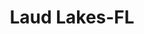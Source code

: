 ---
title: Laud Lakes-FL
slug: laud-lakes-fl
f_state:
- cms/state/florida.md
f_locations:
- cms/payday-loan/advance-america-2695.md
- cms/payday-loan/ccs-auto-title-loans-9534.md
- cms/payday-loan/intl-quik-cash-19742.md
- cms/payday-loan/modern-check-cashing-21015.md
updated-on: '2024-05-30T13:41:28.615Z'
created-on: '2024-05-30T13:41:28.615Z'
published-on: '2024-05-30T13:54:32.469Z'
f_city: Laud Lakes
layout: '[city].html'
tags: city
---